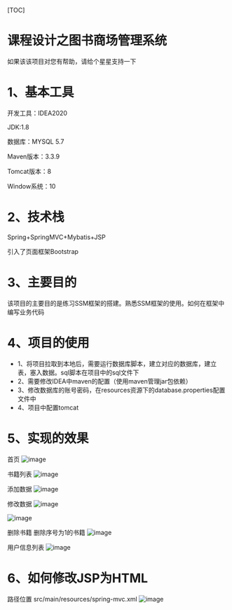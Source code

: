 [TOC] 

# 课程设计之图书商场管理系统

如果该该项目对您有帮助，请给个星星支持一下


# 1、基本工具
开发工具：IDEA2020

JDK:1.8

数据库：MYSQL 5.7

Maven版本：3.3.9

Tomcat版本：8

Window系统：10

# 2、技术栈

Spring+SpringMVC+Mybatis+JSP

引入了页面框架Bootstrap

# 3、主要目的

该项目的主要目的是练习SSM框架的搭建。熟悉SSM框架的使用。如何在框架中编写业务代码

# 4、项目的使用

- 1、将项目拉取到本地后，需要运行数据库脚本，建立对应的数据库，建立表，塞入数据。sql脚本在项目中的sql文件下
- 2、需要修改IDEA中maven的配置（使用maven管理jar包依赖）
- 3、修改数据库的账号密码，在resources资源下的database.properties配置文件中
- 4、项目中配置tomcat

# 5、实现的效果

首页
![image](https://user-images.githubusercontent.com/95670150/212087049-21a9e286-dde1-4fd0-80f4-81a883873c7f.png)

书籍列表
![image](https://user-images.githubusercontent.com/95670150/212087186-da9c0637-c273-41f1-b535-1bfe5110934e.png)

添加数据
![image](https://user-images.githubusercontent.com/95670150/212087422-9f66f587-5472-451f-8a0d-d3f5dd485b70.png)

修改数据
![image](https://user-images.githubusercontent.com/95670150/212087528-df3620b8-4c5c-4421-af41-4fca3cad0a20.png)

![image](https://user-images.githubusercontent.com/95670150/212087601-f36d363f-f24d-4e14-8108-4a1bae1c39c1.png)

删除书籍
删除序号为1的书籍
![image](https://user-images.githubusercontent.com/95670150/212087726-01e2ca8a-d268-42b8-8f16-060a9734870a.png)

用户信息列表
![image](https://user-images.githubusercontent.com/95670150/212087885-742da9e4-c12e-464c-8aeb-e23f79ca900a.png)

# 6、如何修改JSP为HTML
路径位置
src/main/resources/spring-mvc.xml
![image](https://user-images.githubusercontent.com/95670150/212090030-4430c1e3-a88d-4807-92d7-349e532cc544.png)


